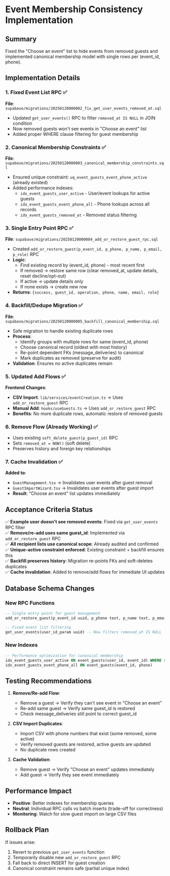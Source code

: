 # Event Membership Consistency Implementation

## Summary

Fixed the "Choose an event" list to hide events from removed guests and implemented canonical membership model with single rows per (event_id, phone).

## Implementation Details

### 1. Fixed Event List RPC ✅

**File**: `supabase/migrations/20250120000002_fix_get_user_events_removed_at.sql`

- Updated `get_user_events()` RPC to filter `removed_at IS NULL` in JOIN condition
- Now removed guests won't see events in "Choose an event" list
- Added proper WHERE clause filtering for guest membership

### 2. Canonical Membership Constraints ✅

**File**: `supabase/migrations/20250120000003_canonical_membership_constraints.sql`

- Ensured unique constraint: `uq_event_guests_event_phone_active` (already existed)
- Added performance indexes:
  - `idx_event_guests_user_active` - User/event lookups for active guests
  - `idx_event_guests_event_phone_all` - Phone lookups across all records
  - `idx_event_guests_removed_at` - Removed status filtering

### 3. Single Entry Point RPC ✅

**File**: `supabase/migrations/20250120000004_add_or_restore_guest_rpc.sql`

- Created `add_or_restore_guest(p_event_id, p_phone, p_name, p_email, p_role)` RPC
- **Logic**:
  - Find existing record by (event_id, phone) - most recent first
  - If removed → restore same row (clear removed_at, update details, reset decline/opt-out)
  - If active → update details only
  - If none exists → create new row
- **Returns**: `{success, guest_id, operation, phone, name, email, role}`

### 4. Backfill/Dedupe Migration ✅

**File**: `supabase/migrations/20250120000005_backfill_canonical_membership.sql`

- Safe migration to handle existing duplicate rows
- **Process**:
  - Identify groups with multiple rows for same (event_id, phone)
  - Choose canonical record (oldest with most history)
  - Re-point dependent FKs (message_deliveries) to canonical
  - Mark duplicates as removed (preserve for audit)
- **Validation**: Ensures no active duplicates remain

### 5. Updated Add Flows ✅

**Frontend Changes**:

- **CSV Import**: `lib/services/eventCreation.ts` → Uses `add_or_restore_guest` RPC
- **Manual Add**: `hooks/useGuests.ts` → Uses `add_or_restore_guest` RPC
- **Benefits**: No more duplicate rows, automatic restore of removed guests

### 6. Remove Flow (Already Working) ✅

- Uses existing `soft_delete_guest(p_guest_id)` RPC
- Sets `removed_at = NOW()` (soft delete)
- Preserves history and foreign key relationships

### 7. Cache Invalidation ✅

**Added to**:

- `GuestManagement.tsx` → Invalidates user events after guest removal
- `GuestImportWizard.tsx` → Invalidates user events after guest import
- **Result**: "Choose an event" list updates immediately

## Acceptance Criteria Status

✅ **Example user doesn't see removed events**: Fixed via `get_user_events` RPC filter  
✅ **Remove/re-add uses same guest_id**: Implemented via `add_or_restore_guest` RPC  
✅ **All recipient lists use canonical scope**: Already audited and confirmed  
✅ **Unique-active constraint enforced**: Existing constraint + backfill ensures this  
✅ **Backfill preserves history**: Migration re-points FKs and soft-deletes duplicates  
✅ **Cache invalidation**: Added to remove/add flows for immediate UI updates

## Database Schema Changes

### New RPC Functions

```sql
-- Single entry point for guest management
add_or_restore_guest(p_event_id uuid, p_phone text, p_name text, p_email text, p_role text)

-- Fixed event list filtering
get_user_events(user_id_param uuid) -- Now filters removed_at IS NULL
```

### New Indexes

```sql
-- Performance optimization for canonical membership
idx_event_guests_user_active ON event_guests(user_id, event_id) WHERE removed_at IS NULL
idx_event_guests_event_phone_all ON event_guests(event_id, phone)
```

## Testing Recommendations

1. **Remove/Re-add Flow**:

   - Remove a guest → Verify they can't see event in "Choose an event"
   - Re-add same guest → Verify same guest_id is restored
   - Check message_deliveries still point to correct guest_id

2. **CSV Import Duplicates**:

   - Import CSV with phone numbers that exist (some removed, some active)
   - Verify removed guests are restored, active guests are updated
   - No duplicate rows created

3. **Cache Validation**:
   - Remove guest → Verify "Choose an event" updates immediately
   - Add guest → Verify they see event immediately

## Performance Impact

- **Positive**: Better indexes for membership queries
- **Neutral**: Individual RPC calls vs batch inserts (trade-off for correctness)
- **Monitoring**: Watch for slow guest import on large CSV files

## Rollback Plan

If issues arise:

1. Revert to previous `get_user_events` function
2. Temporarily disable new `add_or_restore_guest` RPC
3. Fall back to direct INSERT for guest creation
4. Canonical constraint remains safe (partial unique index)

